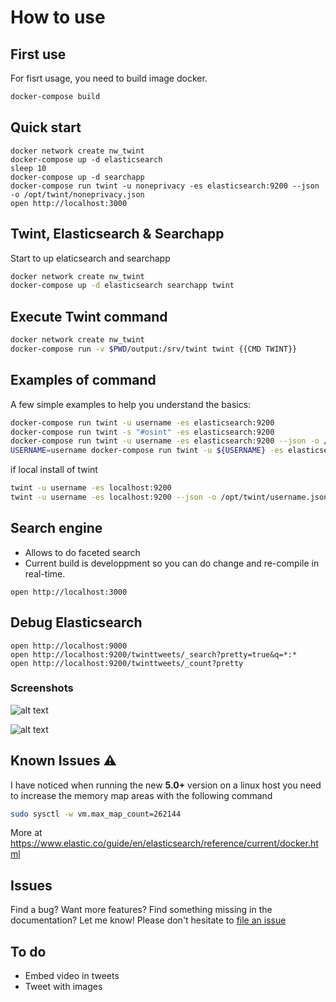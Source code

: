 # How to use

## First use

For fisrt usage, you need to build image docker.

``` bash
docker-compose build
```

## Quick start
```
docker network create nw_twint
docker-compose up -d elasticsearch
sleep 10
docker-compose up -d searchapp
docker-compose run twint -u noneprivacy -es elasticsearch:9200 --json -o /opt/twint/noneprivacy.json
open http://localhost:3000
```

## Twint, Elasticsearch & Searchapp

Start to up elaticsearch and searchapp

``` bash
docker network create nw_twint
docker-compose up -d elasticsearch searchapp twint

```

## Execute Twint command

``` bash
docker network create nw_twint
docker-compose run -v $PWD/output:/srv/twint twint {{CMD TWINT}}
```

## Examples of command

A few simple examples to help you understand the basics:

``` bash
docker-compose run twint -u username -es elasticsearch:9200
docker-compose run twint -s "#osint" -es elasticsearch:9200
docker-compose run twint -u username -es elasticsearch:9200 --json -o /opt/twint/username.json
USERNAME=username docker-compose run twint -u ${USERNAME} -es elasticsearch:9200 --json -o /opt/twint/${USERNAME}.json
```

if local install of twint
``` bash
twint -u username -es localhost:9200
twint -u username -es localhost:9200 --json -o /opt/twint/username.json
```

## Search engine

- Allows to do faceted search
- Current build is developpment so you can do change and re-compile in real-time.

```
open http://localhost:3000
```

## Debug Elasticsearch

```
open http://localhost:9000
open http://localhost:9200/twinttweets/_search?pretty=true&q=*:*
open http://localhost:9200/twinttweets/_count?pretty
```

### Screenshots
![alt text](https://github.com/lucmski/twint-search/raw/master/docs/screenshot1.png "Screenshot #1")

![alt text](https://github.com/lucmski/twint-search/raw/master/docs/screenshot2.png "Screenshot #2")

## Known Issues :warning:

I have noticed when running the new **5.0+** version on a linux host you need to increase the memory map areas with the following command

``` bash
sudo sysctl -w vm.max_map_count=262144
```

More at https://www.elastic.co/guide/en/elasticsearch/reference/current/docker.html

## Issues

Find a bug? Want more features? Find something missing in the documentation? Let me know! Please don't hesitate to [file an issue](https://github.com/blacktop/docker-elasticsearch-alpine/issues/new)

## To do
- Embed video in tweets
- Tweet with images
